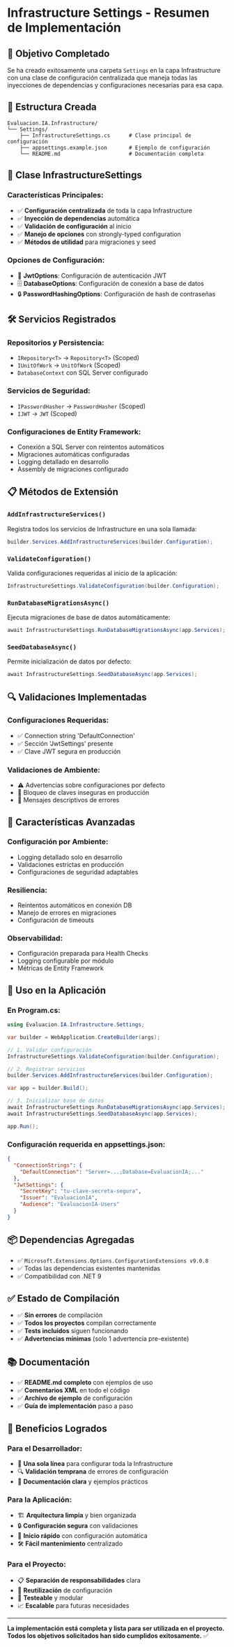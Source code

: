 # Infrastructure Settings - Resumen de Implementación

## 🎯 **Objetivo Completado**

Se ha creado exitosamente una carpeta `Settings` en la capa Infrastructure con una clase de configuración centralizada que maneja todas las inyecciones de dependencias y configuraciones necesarias para esa capa.

## 📁 **Estructura Creada**

```
Evaluacion.IA.Infrastructure/
└── Settings/
    ├── InfrastructureSettings.cs      # Clase principal de configuración
    ├── appsettings.example.json       # Ejemplo de configuración
    └── README.md                      # Documentación completa
```

## 🔧 **Clase InfrastructureSettings**

### **Características Principales:**
- ✅ **Configuración centralizada** de toda la capa Infrastructure
- ✅ **Inyección de dependencias** automática
- ✅ **Validación de configuración** al inicio
- ✅ **Manejo de opciones** con strongly-typed configuration
- ✅ **Métodos de utilidad** para migraciones y seed

### **Opciones de Configuración:**
- 🔐 **JwtOptions**: Configuración de autenticación JWT
- 🗄️ **DatabaseOptions**: Configuración de conexión a base de datos
- 🔒 **PasswordHashingOptions**: Configuración de hash de contraseñas

## 🛠️ **Servicios Registrados**

### **Repositorios y Persistencia:**
- `IRepository<T>` → `Repository<T>` (Scoped)
- `IUnitOfWork` → `UnitOfWork` (Scoped)
- `DatabaseContext` con SQL Server configurado

### **Servicios de Seguridad:**
- `IPasswordHasher` → `PasswordHasher` (Scoped)
- `IJWT` → `JWT` (Scoped)

### **Configuraciones de Entity Framework:**
- Conexión a SQL Server con reintentos automáticos
- Migraciones automáticas configuradas
- Logging detallado en desarrollo
- Assembly de migraciones configurado

## 📋 **Métodos de Extensión**

### `AddInfrastructureServices()`
Registra todos los servicios de Infrastructure en una sola llamada:
```csharp
builder.Services.AddInfrastructureServices(builder.Configuration);
```

### `ValidateConfiguration()`
Valida configuraciones requeridas al inicio de la aplicación:
```csharp
InfrastructureSettings.ValidateConfiguration(builder.Configuration);
```

### `RunDatabaseMigrationsAsync()`
Ejecuta migraciones de base de datos automáticamente:
```csharp
await InfrastructureSettings.RunDatabaseMigrationsAsync(app.Services);
```

### `SeedDatabaseAsync()`
Permite inicialización de datos por defecto:
```csharp
await InfrastructureSettings.SeedDatabaseAsync(app.Services);
```

## 🔍 **Validaciones Implementadas**

### **Configuraciones Requeridas:**
- ✅ Connection string 'DefaultConnection'
- ✅ Sección 'JwtSettings' presente
- ✅ Clave JWT segura en producción

### **Validaciones de Ambiente:**
- ⚠️ Advertencias sobre configuraciones por defecto
- 🚫 Bloqueo de claves inseguras en producción
- 📝 Mensajes descriptivos de errores

## 🎨 **Características Avanzadas**

### **Configuración por Ambiente:**
- Logging detallado solo en desarrollo
- Validaciones estrictas en producción
- Configuraciones de seguridad adaptables

### **Resiliencia:**
- Reintentos automáticos en conexión DB
- Manejo de errores en migraciones
- Configuración de timeouts

### **Observabilidad:**
- Configuración preparada para Health Checks
- Logging configurable por módulo
- Métricas de Entity Framework

## 🚀 **Uso en la Aplicación**

### **En Program.cs:**
```csharp
using Evaluacion.IA.Infrastructure.Settings;

var builder = WebApplication.CreateBuilder(args);

// 1. Validar configuración
InfrastructureSettings.ValidateConfiguration(builder.Configuration);

// 2. Registrar servicios
builder.Services.AddInfrastructureServices(builder.Configuration);

var app = builder.Build();

// 3. Inicializar base de datos
await InfrastructureSettings.RunDatabaseMigrationsAsync(app.Services);
await InfrastructureSettings.SeedDatabaseAsync(app.Services);

app.Run();
```

### **Configuración requerida en appsettings.json:**
```json
{
  "ConnectionStrings": {
    "DefaultConnection": "Server=...;Database=EvaluacionIA;..."
  },
  "JwtSettings": {
    "SecretKey": "tu-clave-secreta-segura",
    "Issuer": "EvaluacionIA",
    "Audience": "EvaluacionIA-Users"
  }
}
```

## 📦 **Dependencias Agregadas**

- ✅ `Microsoft.Extensions.Options.ConfigurationExtensions v9.0.8`
- ✅ Todas las dependencias existentes mantenidas
- ✅ Compatibilidad con .NET 9

## ✅ **Estado de Compilación**

- ✅ **Sin errores** de compilación
- ✅ **Todos los proyectos** compilan correctamente
- ✅ **Tests incluidos** siguen funcionando
- ✅ **Advertencias mínimas** (solo 1 advertencia pre-existente)

## 📚 **Documentación**

- ✅ **README.md completo** con ejemplos de uso
- ✅ **Comentarios XML** en todo el código
- ✅ **Archivo de ejemplo** de configuración
- ✅ **Guía de implementación** paso a paso

## 🎉 **Beneficios Logrados**

### **Para el Desarrollador:**
- 🔧 **Una sola línea** para configurar toda la Infrastructure
- 🔍 **Validación temprana** de errores de configuración  
- 📖 **Documentación clara** y ejemplos prácticos

### **Para la Aplicación:**
- 🏗️ **Arquitectura limpia** y bien organizada
- 🔒 **Configuración segura** con validaciones
- 🚀 **Inicio rápido** con configuración automática
- 🛠️ **Fácil mantenimiento** centralizado

### **Para el Proyecto:**
- 📋 **Separación de responsabilidades** clara
- 🔄 **Reutilización** de configuración
- 🧪 **Testeable** y modular
- 📈 **Escalable** para futuras necesidades

---

**La implementación está completa y lista para ser utilizada en el proyecto. Todos los objetivos solicitados han sido cumplidos exitosamente.** ✅
